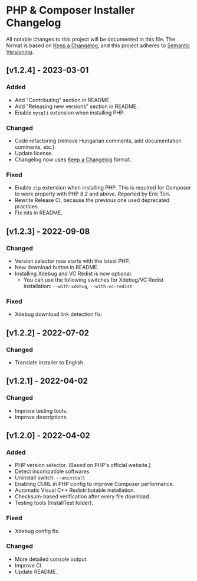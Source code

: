 # PHP & Composer Installer Changelog

All notable changes to this project will be documented in this file. The format is based on [Keep a Changelog](https://keepachangelog.com/en/1.0.0/), and this project adheres to [Semantic Versioning](https://semver.org/spec/v2.0.0.html).

## [v1.2.4] - 2023-03-01

### Added
- Add "Contributing" section in README.
- Add "Releasing new versions" section in README.
- Enable `mysqli` extension when installing PHP.

### Changed
- Code refactoring (remove Hungarian comments, add documentation comments, etc.).
- Update license.
- Changelog now uses [Keep a Changelog](https://keepachangelog.com/en/1.0.0/) format.

### Fixed
- Enable `zip` extension when installing PHP. This is required for Composer to work properly with PHP 8.2 and above. Reported by Erik Tűri.
- Rewrite Release CI, because the previous one used deprecated practices.
- Fix nits in README.

## [v1.2.3] - 2022-09-08

### Changed
- Version selector now starts with the latest PHP.
- New download button in README.
- Installing Xdebug and VC Redist is now optional.
  - You can use the following switches for Xdebug/VC Redist installation: `--with-xdebug`, `--with-vc-redist`
  
### Fixed
- Xdebug download link detection fix.

## [v1.2.2] - 2022-07-02

### Changed
- Translate installer to English.

## [v1.2.1] - 2022-04-02

### Changed
- Improve testing tools.
- Improve descriptions.

## [v1.2.0] - 2022-04-02

### Added
- PHP version selector. (Based on PHP's official website.)
- Detect incompatible softwares.
- Uninstall switch: `--uninstall`
- Enabling CURL in PHP config to improve Composer performance.
- Automatic Visual C++ Redistributable installation.
- Checksum-based verification after every file download.
- Testing tools (InstallTest folder).

### Fixed
- Xdebug config fix.

### Changed
- More detailed console output.
- Improve CI.
- Update README.
